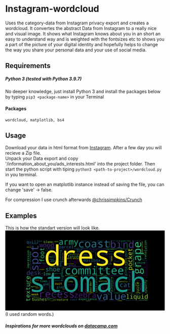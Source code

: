 # Instagram-wordcloud
  Uses the category-data from Instagram privacy export and creates a wordcloud. It convertes the abstract Data from Instagram to a really nice and visual image. It shows what Instagram knows about you in an short an easy to understand way and is weighted with the fontsizes etc to shows you a part of the picture of your digital identity and hopefully helps to change the way you share your personal data and your use of social media.


## Requirements
 ##### Python 3 (tested with Python 3.9.7)
 No deeper knowledge, just install Python 3 and install the packages below by typing `pip3 <package-name>` in your Terminal
 
  #### Packages
    wordcloud, matplotlib, bs4

## Usage
  Download your data in html format from [Instagram](https://www.instagram.com/download/request/).
  After a few day you will recieve a Zip file.<br>
  Unpack your Data export and copy '/information_about_you/ads_interests.html' into the project folder.
  Then start the python script with tiping `python3 <path-to-project>/wordcloud.py` in you terminal.

  If you want to open an matplotlib instance instead of saving the file, you can change 'save' -> false.

  For compression I use crunch afterwards [@chrissimpkins/Crunch](https://github.com/chrissimpkins/Crunch)
  
## Examples

This is how the standart version will look like.<br>
![example wordcloud](./interests_wordcloud.png)
(I used random words.)

##### Inspirations for more wordclouds on [datacamp.com](https://www.datacamp.com/community/tutorials/wordcloud-python)
